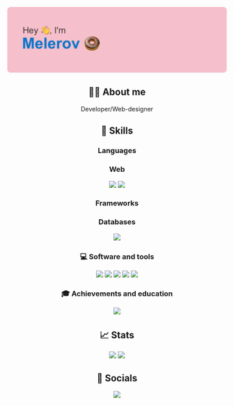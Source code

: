 <p align="center">
    <img src="https://github.com/Melerov/Melerov/blob/main/header.svg?raw=true" />
</p>
<h2 align="center">🧑‍💻 About me</h2>
<p align="center">Developer/Web-designer</p>
<h2 align="center">🚀 Skills</h2>
<h3 align="center">Languages</h3>
<p align="center">
    
</p>
<h3 align="center">Web</h3>
<p align="center">
    <img src="https://img.shields.io/badge/html5-%23E34F26.svg?style=for-the-badge&logo=html5&logoColor=white" />
    <img src="https://img.shields.io/badge/css3-%231572B6.svg?style=for-the-badge&logo=css3&logoColor=white" />
</p>
<h3 align="center">Frameworks</h3>
<p align="center">
    
</p>
<h3 align="center">Databases</h3>
<p align="center">
    <img src="https://img.shields.io/badge/mysql-%2300f.svg?style=for-the-badge&logo=mysql&logoColor=white" />
</p>
<h3 align="center">💻 Software and tools</h3>
<p align="center">
    <img src="https://img.shields.io/badge/IntelliJIDEA-000000.svg?style=for-the-badge&logo=intellij-idea&logoColor=white" />
    <img src="https://img.shields.io/badge/git-%23F05033.svg?style=for-the-badge&logo=git&logoColor=white" />
    <img src="https://img.shields.io/badge/github-%23121011.svg?style=for-the-badge&logo=github&logoColor=white" />
    <img src="https://img.shields.io/badge/Visual%20Studio-5C2D91.svg?style=for-the-badge&logo=visual-studio&logoColor=white" />
    <img src="https://img.shields.io/badge/Visual%20Studio%20Code-0078d7.svg?style=for-the-badge&logo=visual-studio-code&logoColor=white" />
</p>
<h3 align="center">🎓 Achievements and education </h3>
<p align="center">
<img src="https://readme-typing-svg.demolab.com?font=Fira+Code&size=18&pause=500&center=true&vCenter=true&width=500&height=100&lines=Loading...;204+No+Content;In+the+near+future%2C+content+will+appear+here" />
</p>
<h2 align="center">📈 Stats</h2>
<p align="center">
    <img src="https://github-readme-stats.vercel.app/api?username=Melerov&show_icons=true&count_private=true&hide_border=true&bg_color=22272E&text_color=FFFFFF" height="165" />
    <img src="https://github-readme-stats.vercel.app/api/top-langs/?username=Melerov&layout=compact&hide_border=true&bg_color=22272E&text_color=FFFFFF" height="165" />
</p>
<h2 align="center">🤝 Socials</h2>
<p align="center">
    <a href="https://t.me/melerov"><img src="https://img.shields.io/badge/Telegram-2CA5E0?style=for-the-badge&logo=telegram&logoColor=white" /></a>
</p>
